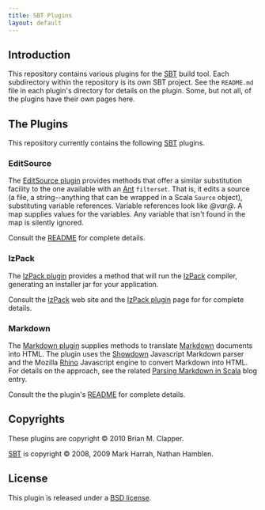 ```yaml
---
title: SBT Plugins
layout: default
---
```


## Introduction

This repository contains various plugins for the [SBT][] build tool. Each
subdirectory within the repository is its own SBT project. See the `README.md`
file in each plugin's directory for details on the plugin. Some, but not all,
of the plugins have their own pages here.

[SBT]: http://code.google.com/p/simple-build-tool/

## The Plugins

This repository currently contains the following [SBT][] plugins.

### EditSource

The [EditSource plugin][] provides methods that offer a similar
substitution facility to the one available with an [Ant][] `filterset`.
That is, it edits a source (a file, a string--anything that can be wrapped
in a Scala `Source` object), substituting variable references. Variable
references look like _@var@_. A map supplies values for the variables. Any
variable that isn't found in the map is silently ignored.

Consult the [README][editsource-readme] for complete details.

[Ant]: http://ant.apache.org/
[EditSource plugin]: http://github.com/bmc/sbt-plugins/tree/master/editsource/
[editsource-readme]: http://github.com/bmc/sbt-plugins/tree/master/editsource/README.md

### IzPack

The [IzPack plugin][] provides a method that will run the [IzPack][]
compiler, generating an installer jar for your application.

Consult the [IzPack][] web site and the [IzPack plugin] page for
for complete details.

[IzPack Plugin]: izpack.html
[izpack-readme]: http://github.com/bmc/sbt-plugins/tree/master/IzPack/README.md
[IzPack]: http://izpack.org/

### Markdown

The [Markdown plugin][] supplies methods to translate [Markdown][]
documents into HTML. The plugin uses the [Showdown][] Javascript Markdown
parser and the Mozilla [Rhino][] Javascript engine to convert Markdown into
HTML. For details on the approach, see the related
[Parsing Markdown in Scala][] blog entry.

Consult the the plugin's [README][md-readme] for complete details.

[Markdown Plugin]: http://github.com/bmc/sbt-plugins/tree/master/markdown/
[md-readme]: http://github.com/bmc/sbt-plugins/tree/master/markdown/README.md
[Markdown]: http://daringfireball.net/projects/markdown/
[Showdown]: http://attacklab.net/showdown/
[Rhino]: http://www.mozilla.org/rhino/
[Parsing Markdown in Scala]: http://brizzled.clapper.org/id/98


## Copyrights

These plugins are copyright &copy; 2010 Brian M. Clapper.

[SBT][] is copyright &copy; 2008, 2009 Mark Harrah, Nathan Hamblen.

## License

This plugin is released under a [BSD license][].

[BSD license]: license.html


